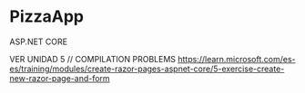 # PizzaApp
ASP.NET CORE

VER UNIDAD 5 // COMPILATION PROBLEMS
https://learn.microsoft.com/es-es/training/modules/create-razor-pages-aspnet-core/5-exercise-create-new-razor-page-and-form
